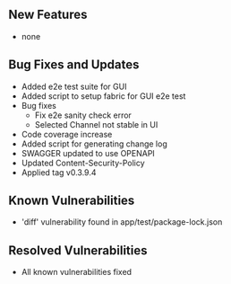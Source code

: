 <!-- (SPDX-License-Identifier: CC-BY-4.0) -->  <!-- Ensure there is a newline before, and after, this line -->

## New Features

* none

## Bug Fixes and Updates

* Added e2e test suite for GUI
* Added script to setup fabric for GUI e2e test
* Bug fixes
  - Fix e2e sanity check error
  - Selected Channel not stable in UI
* Code coverage increase
* Added script for generating change log
* SWAGGER updated to use OPENAPI
* Updated Content-Security-Policy
* Applied tag v0.3.9.4

## Known Vulnerabilities

* 'diff' vulnerability found in app/test/package-lock.json

## Resolved Vulnerabilities

* All known vulnerabilities fixed


